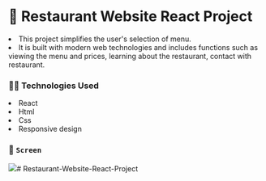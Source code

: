 # 🍔 Restaurant Website React Project 

<li>This project simplifies the user's selection of menu.</li>
<li>It is built with modern web technologies and includes functions such as viewing the menu and prices, learning about the restaurant, contact with restaurant.</li>

### 🧑‍💻 Technologies Used

<li>React</li>
<li>Html</li>
<li>Css</li>
<li>Responsive design</li>

### 🎥 `Screen`

![](restaurant.gif)# Restaurant-Website-React-Project
